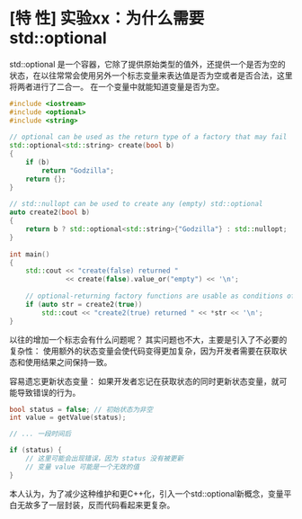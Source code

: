 # [特 性] 实验xx：为什么需要std::optional

std::optional 是一个容器，它除了提供原始类型的值外，还提供一个是否为空的状态，在以往常常会使用另外一个标志变量来表达值是否为空或者是否合法，这里将两者进行了二合一。
在一个变量中就能知道变量是否为空。

```cpp
#include <iostream>
#include <optional>
#include <string>
 
// optional can be used as the return type of a factory that may fail
std::optional<std::string> create(bool b)
{
    if (b)
        return "Godzilla";
    return {};
}
 
// std::nullopt can be used to create any (empty) std::optional
auto create2(bool b)
{
    return b ? std::optional<std::string>{"Godzilla"} : std::nullopt;
}
 
int main()
{
    std::cout << "create(false) returned "
              << create(false).value_or("empty") << '\n';
 
    // optional-returning factory functions are usable as conditions of while and if
    if (auto str = create2(true))
        std::cout << "create2(true) returned " << *str << '\n';
}
```

以往的增加一个标志会有什么问题呢？
其实问题也不大，主要是引入了不必要的复杂性：
使用额外的状态变量会使代码变得更加复杂，因为开发者需要在获取状态和使用结果之间保持一致。

容易遗忘更新状态变量：
如果开发者忘记在获取状态的同时更新状态变量，就可能导致错误的行为。

```cpp
bool status = false; // 初始状态为非空
int value = getValue(status);

// ... 一段时间后

if (status) {
    // 这里可能会出现错误，因为 status 没有被更新
    // 变量 value 可能是一个无效的值
}
```

本人认为，为了减少这种维护和更C++化，引入一个std::optional新概念，变量平白无故多了一层封装，反而代码看起来更复杂。